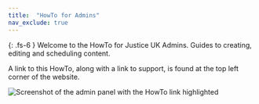 ```yaml
---
title:  "HowTo for Admins"
nav_exclude: true
---
```


{: .fs-6 }
Welcome to the HowTo for Justice UK Admins. Guides to creating, editing and scheduling content.

A link to this HowTo, along with a link to support, is found at the top left corner of the website.

![Screenshot of the admin panel with the HowTo link highlighted](/assets/howto-link.png)